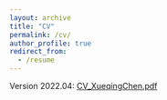 ```yaml
---
layout: archive
title: "CV"
permalink: /cv/
author_profile: true
redirect_from:
  - /resume
---
```


Version 2022.04: [CV_XueqingChen.pdf](https://alphalyncis.github.io/files/cv_XueqingChen042022.pdf)

